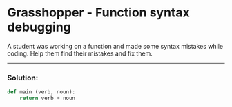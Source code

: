 # Grasshopper - Function syntax debugging

A student was working on a function and made some syntax mistakes while coding. Help them find their mistakes and fix them.

---

### Solution:

```python
def main (verb, noun):
    return verb + noun
```
